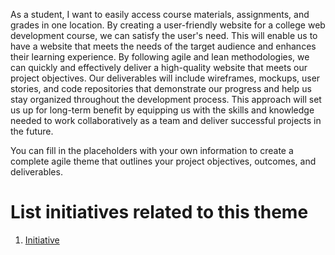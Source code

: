 As a student, I want to easily access course materials, assignments, and grades in one location. By creating a user-friendly website for a college web development course, we can satisfy the user's need. This will enable us to have a website that meets the needs of the target audience and enhances their learning experience. By following agile and lean methodologies, we can quickly and effectively deliver a high-quality website that meets our project objectives. Our deliverables will include wireframes, mockups, user stories, and code repositories that demonstrate our progress and help us stay organized throughout the development process. This approach will set us up for long-term benefit by equipping us with the skills and knowledge needed to work collaboratively as a team and deliver successful projects in the future.

You can fill in the placeholders with your own information to create a complete agile theme that outlines your project objectives, outcomes, and deliverables.


# List initiatives related to this theme
1. [Initiative](documentation/templates/theme/initiatives/initiative_template.md)
